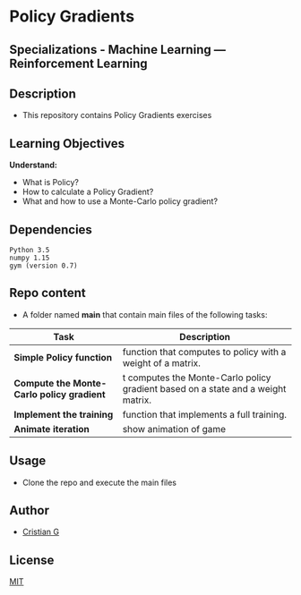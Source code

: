 # Policy Gradients

## Specializations - Machine Learning ― Reinforcement Learning

## Description

* This repository contains Policy Gradients exercises

## Learning Objectives

**Understand:**

* What is Policy?
* How to calculate a Policy Gradient?
* What and how to use a Monte-Carlo policy gradient?

## Dependencies
```
Python 3.5
numpy 1.15
gym (version 0.7)
```

## Repo content
* A folder named **main** that contain main files of the following tasks:

| Task | Description |
| --- | --- |
|**Simple Policy function**| function that computes to policy with a weight of a matrix.
|**Compute the Monte-Carlo policy gradient**| t computes the Monte-Carlo policy gradient based on a state and a weight matrix.
|**Implement the training**| function that implements a full training.
|**Animate iteration**| show animation of game


## Usage
* Clone the repo and execute the main files

## Author
- [Cristian G](https://github.com/cristian-fg)

## License
[MIT](https://choosealicense.com/licenses/mit/)
